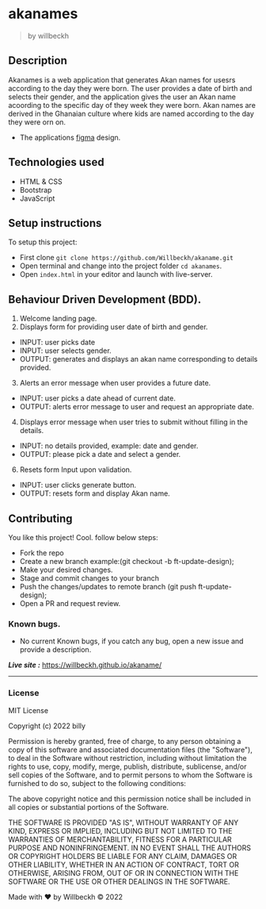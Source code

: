 # akanames
>by willbeckh

## Description
Akanames is a web application that generates Akan names for usesrs according to the day they were born.
The user provides a date of birth and selects their gender, and the application gives the user an Akan name acoording to the specific day of they week they were born.
Akan names are derived in the Ghanaian culture where kids are named according to the day they were orn on.
- The applications [figma](https://www.figma.com/file/MWuud7FUj1btIO6vjdlrhD/Akan_name-Design?node-id=2%3A2) design.

## Technologies used
- HTML & CSS
- Bootstrap
- JavaScript

## Setup instructions
To setup this project:
- First clone `git clone https://github.com/Willbeckh/akaname.git`
- Open terminal and change into the project folder `cd akanames`.
- Open `index.html` in your editor and launch with live-server.

## Behaviour Driven Development (BDD).
1. Welcome landing page.
2. Displays form for providing user date of birth and gender.
  - INPUT: user picks date
  - INPUT: user selects gender.
  - OUTPUT: generates and displays an akan name corresponding to details provided.
3. Alerts an error message when user provides a future date.
  - INPUT: user picks a date ahead of current date.
  - OUTPUT: alerts error message to user and request an appropriate date.
4. Displays error message when user tries to submit without filling in the details.
  - INPUT: no details provided, example: date and gender.
  - OUTPUT: please pick a date and select a gender.
6. Resets form Input upon validation.
  - INPUT: user clicks generate button.
  - OUTPUT: resets form and display Akan name.

## Contributing
You like this project! Cool.
follow below steps:
- Fork the repo
- Create a new branch example:(git checkout -b ft-update-design);
- Make your desired changes.
- Stage and commit changes to your branch
- Push the changes/updates to remote branch (git push ft-update-design);
- Open a PR and request review.

### Known bugs.
- No current Known bugs, if you catch any bug, open a new issue and provide a description.

***Live site :*** https://willbeckh.github.io/akaname/

---
### License 
MIT License

Copyright (c) 2022 billy

Permission is hereby granted, free of charge, to any person obtaining a copy
of this software and associated documentation files (the "Software"), to deal
in the Software without restriction, including without limitation the rights
to use, copy, modify, merge, publish, distribute, sublicense, and/or sell
copies of the Software, and to permit persons to whom the Software is
furnished to do so, subject to the following conditions:

The above copyright notice and this permission notice shall be included in all
copies or substantial portions of the Software.

THE SOFTWARE IS PROVIDED "AS IS", WITHOUT WARRANTY OF ANY KIND, EXPRESS OR
IMPLIED, INCLUDING BUT NOT LIMITED TO THE WARRANTIES OF MERCHANTABILITY,
FITNESS FOR A PARTICULAR PURPOSE AND NONINFRINGEMENT. IN NO EVENT SHALL THE
AUTHORS OR COPYRIGHT HOLDERS BE LIABLE FOR ANY CLAIM, DAMAGES OR OTHER
LIABILITY, WHETHER IN AN ACTION OF CONTRACT, TORT OR OTHERWISE, ARISING FROM,
OUT OF OR IN CONNECTION WITH THE SOFTWARE OR THE USE OR OTHER DEALINGS IN THE
SOFTWARE.


Made with ❤️  by Willbeckh &copy; 2022
